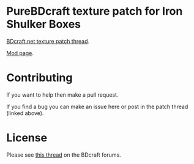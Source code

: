 # PureBDcraft texture patch for Iron Shulker Boxes
[BDcraft.net texture patch thread](https://bdcraft.net/community/viewtopic.php?t=7684).

[Mod page](https://www.curseforge.com/minecraft/mc-mods/iron-shulker-boxes).

# Contributing
If you want to help then make a pull request.

If you find a bug you can make an issue here or post in the patch thread (linked above).

# License
Please see [this thread](https://bdcraft.net/community/viewtopic.php?t=312) on the BDcraft forums.
